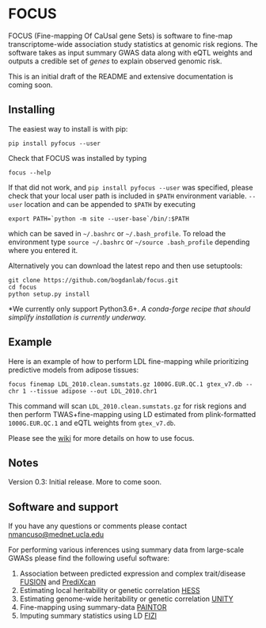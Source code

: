 FOCUS
=====
FOCUS (Fine-mapping Of CaUsal gene Sets) is software to fine-map transcriptome-wide association study statistics at genomic risk regions. The software takes as input summary GWAS data along with eQTL weights and outputs a credible set of _genes_ to explain observed genomic risk.

This is an initial draft of the README and extensive documentation is coming soon.

Installing
----------
The easiest way to install is with pip:

    pip install pyfocus --user
    
Check that FOCUS was installed by typing

    focus --help

If that did not work, and `pip install pyfocus --user` was specified, please check that your local user path is included in
`$PATH` environment variable. `--user` location and can be appended to `$PATH`
by executing

    export PATH=`python -m site --user-base`/bin/:$PATH
    
which can be saved in `~/.bashrc` or `~/.bash_profile`. To reload the environment type `source ~/.bashrc` or `~/source .bash_profile` depending where you entered it.

Alternatively you can download the latest repo and then use setuptools:

    git clone https://github.com/bogdanlab/focus.git
    cd focus
    python setup.py install

*We currently only support Python3.6+. *A conda-forge recipe that should simplify installation is currently underway.*

Example
-------
Here is an example of how to perform LDL fine-mapping while prioritizing predictive models from adipose tissues:

    focus finemap LDL_2010.clean.sumstats.gz 1000G.EUR.QC.1 gtex_v7.db --chr 1 --tissue adipose --out LDL_2010.chr1
    
This command will scan `LDL_2010.clean.sumstats.gz` for risk regions and then perform TWAS+fine-mapping using LD estimated from plink-formatted `1000G.EUR.QC.1` and eQTL weights from `gtex_v7.db`. 

Please see the [wiki](https://github.com/bogdanlab/focus/wiki) for more details on how to use focus.

Notes
-----
Version 0.3: Initial release. More to come soon.

Software and support
-----
If you have any questions or comments please contact nmancuso@mednet.ucla.edu

For performing various inferences using summary data from large-scale GWASs please find the following useful software:

1. Association between predicted expression and complex trait/disease [FUSION](https://github.com/gusevlab/fusion_twas) and [PrediXcan](https://github.com/hakyimlab/PrediXcan)
2. Estimating local heritability or genetic correlation [HESS](https://github.com/huwenboshi/hess)
3. Estimating genome-wide heritability or genetic correlation [UNITY](https://github.com/bogdanlab/UNITY)
4. Fine-mapping using summary-data [PAINTOR](https://github.com/gkichaev/PAINTOR_V3.0)
5. Imputing summary statistics using LD [FIZI](https://github.com/bogdanlab/fizi)

